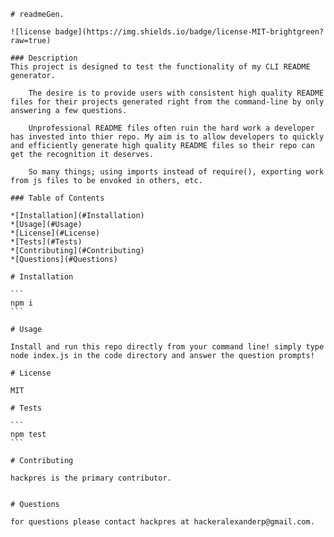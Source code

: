 
    # readmeGen.

    ![license badge](https://img.shields.io/badge/license-MIT-brightgreen?raw=true)

    ### Description
    This project is designed to test the functionality of my CLI README generator.

        The desire is to provide users with consistent high quality README files for their projects generated right from the command-line by only answering a few questions.

        Unprofessional README files often ruin the hard work a developer has invested into thier repo. My aim is to allow developers to quickly and efficiently generate high quality README files so their repo can get the recognition it deserves.

        So many things; using imports instead of require(), exporting work from js files to be envoked in others, etc.

    ### Table of Contents

    *[Installation](#Installation)
    *[Usage](#Usage)
    *[License](#License)
    *[Tests](#Tests)
    *[Contributing](#Contributing)
    *[Questions](#Questions)

    # Installation

    ```
    npm i
    ```

    # Usage

    Install and run this repo directly from your command line! simply type node index.js in the code directory and answer the question prompts!

    # License

    MIT

    # Tests

    ```
    npm test
    ```

    # Contributing

    hackpres is the primary contributor.
    

    # Questions

    for questions please contact hackpres at hackeralexanderp@gmail.com.
